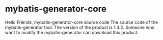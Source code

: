 # mybatis-generator-core
Hello Friends,
mybatis-generator-core source code
The source code of the mybatis-generator tool. The version of the product is 1.3.2. Someone who want to modify the mybatis-generator can 
download this product.



